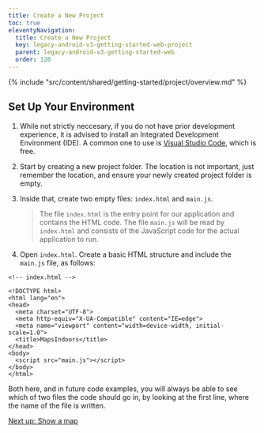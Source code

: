 ```yaml
---
title: Create a New Project
toc: true
eleventyNavigation:
  title: Create a New Project
  key: legacy-android-v3-getting-started-web-project
  parent: legacy-android-v3-getting-started-web
  order: 120
---
```


<!-- Overview -->
{% include "src/content/shared/getting-started/project/overview.md" %}

<!-- Environment -->
## Set Up Your Environment

1. While not strictly neccesary, if you do not have prior development experience, it is advised to install an Integrated Development Environment (IDE). A common one to use is [Visual Studio Code](https://code.visualstudio.com/), which is free.
1. Start by creating a new project folder. The location is not important, just remember the location, and ensure your newly created project folder is empty.
1. Inside that, create two empty files: `index.html` and `main.js`.

    > The file `index.html` is the entry point for our application and contains the HTML code. The file `main.js` will be read by `index.html` and consists of the JavaScript code for the actual application to run.

1. Open `index.html`. Create a basic HTML structure and include the `main.js` file, as follows:

```html/0
<!-- index.html -->

<!DOCTYPE html>
<html lang="en">
<head>
  <meta charset="UTF-8">
  <meta http-equiv="X-UA-Compatible" content="IE=edge">
  <meta name="viewport" content="width=device-width, initial-scale=1.0">
  <title>MapsIndoors</title>
</head>
<body>
  <script src="main.js"></script>
</body>
</html>
```

Both here, and in future code examples, you will always be able to see which of two files the code should go in, by looking at the first line, where the name of the file is written.

<p class="next-article"><a class="mi-button mi-button--outline" href="{{ site.url }}/content/getting-started/web/map/">Next up: Show a map</a></p>
